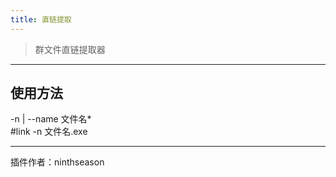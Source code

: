 ```yaml
---
title: 直链提取
---
```

> 群文件直链提取器

---
## 使用方法
-n | --name     文件名*<br/>
\#link -n 文件名.exe

---
插件作者：ninthseason